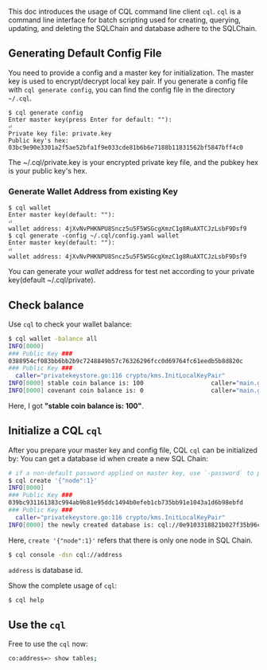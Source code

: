 This doc introduces the usage of CQL command line client `cql`. `cql` is a command line interface for batch scripting used for creating, querying, updating, and deleting the SQLChain and database adhere to the SQLChain.

## Generating Default Config File

You need to provide a config and a master key for initialization. The master key is used to encrypt/decrypt local key pair. If you generate a config file with `cql generate config`, you can find the config file in the directory `~/.cql`.

```
$ cql generate config
Enter master key(press Enter for default: ""):
⏎
Private key file: private.key
Public key's hex: 03bc9e90e3301a2f5ae52bfa1f9e033cde81b6b6e7188b11831562bf5847bff4c0
```

The ~/.cql/private.key is your encrypted private key file, and the pubkey hex is your public key's hex.

### Generate Wallet Address from existing Key

```
$ cql wallet
Enter master key(default: ""):
⏎
wallet address: 4jXvNvPHKNPU8Sncz5u5F5WSGcgXmzC1g8RuAXTCJzLsbF9Dsf9
$ cql generate -config ~/.cql/config.yaml wallet
Enter master key(default: ""):
⏎
wallet address: 4jXvNvPHKNPU8Sncz5u5F5WSGcgXmzC1g8RuAXTCJzLsbF9Dsf9
```

You can generate your *wallet* address for test net according to your private key(default ~/.cql/private).

## Check balance

Use `cql` to check your wallet balance:

```bash
$ cql wallet -balance all
INFO[0000] 
### Public Key ###
0388954cf083bb6bb2b9c7248849b57c76326296fcc0d69764fc61eedb5b8d820c
### Public Key ###
  caller="privatekeystore.go:116 crypto/kms.InitLocalKeyPair"
INFO[0000] stable coin balance is: 100                   caller="main.go:246 main.main"
INFO[0000] covenant coin balance is: 0                   caller="main.go:247 main.main"
```
Here, I got **"stable coin balance is: 100"**.

## Initialize a CQL `cql`

After you prepare your master key and config file, CQL `cql` can be initialized by:
You can get a database id when create a new SQL Chain:

```bash
# if a non-default password applied on master key, use `-password` to pass it
$ cql create '{"node":1}'
INFO[0000]
### Public Key ###
039bc931161383c994ab9b81e95ddc1494b0efeb1cb735bb91e1043a1d6b98ebfd
### Public Key ###
  caller="privatekeystore.go:116 crypto/kms.InitLocalKeyPair"
INFO[0000] the newly created database is: cql://0e9103318821b027f35b96c4fd5562683543276b72c488966d616bfe0fe4d213  caller="main.go:297 main.main"
```

Here, `create '{"node":1}'` refers that there is only one node in SQL Chain.

```bash
$ cql console -dsn cql://address
```
`address` is database id. 

Show the complete usage of `cql`:

```bash
$ cql help
```

## Use the `cql`

Free to use the `cql` now:

```bash
co:address=> show tables;
```
